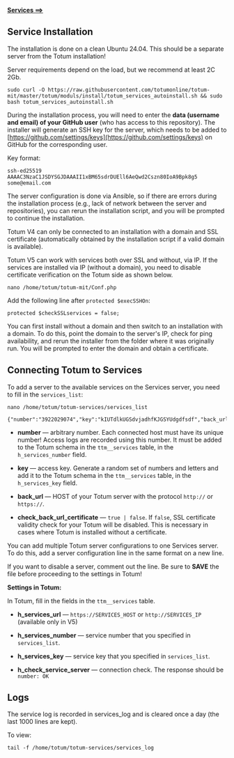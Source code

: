 **[Services ⟹](https://totum.online/services)**

## Service Installation

The installation is done on a clean Ubuntu 24.04. This should be a separate server from the Totum installation!

Server requirements depend on the load, but we recommend at least 2C 2Gb.

```
sudo curl -O https://raw.githubusercontent.com/totumonline/totum-mit/master/totum/moduls/install/totum_services_autoinstall.sh && sudo bash totum_services_autoinstall.sh
```

During the installation process, you will need to enter the **data (username and email) of your GitHub user** (who has access to this repository). The installer will generate an SSH key for the server, which needs to be added to [https://github.com/settings/keys](https://github.com/settings/keys) on GitHub for the corresponding user.

Key format:

```
ssh-ed25519 AAAAC3NzaC1JSDYSGJDAAAII1xBM65sdrDUEll6AeQwd2Cszn80IoA9Bpk8g5 some@email.com
```

The server configuration is done via Ansible, so if there are errors during the installation process (e.g., lack of network between the server and repositories), you can rerun the installation script, and you will be prompted to continue the installation.

Totum V4 can only be connected to an installation with a domain and SSL certificate (automatically obtained by the installation script if a valid domain is available).

Totum V5 can work with services both over SSL and without, via IP. If the services are installed via IP (without a domain), you need to disable certificate verification on the Totum side as shown below.

```
nano /home/totum/totum-mit/Conf.php
```

Add the following line after `protected $execSSHOn`:

```
protected $checkSSLservices = false;
```

You can first install without a domain and then switch to an installation with a domain. To do this, point the domain to the server's IP, check for ping availability, and rerun the installer from the folder where it was originally run. You will be prompted to enter the domain and obtain a certificate.

## Connecting Totum to Services

To add a server to the available services on the Services server, you need to fill in the `services_list`:

```
nano /home/totum/totum-services/services_list
```

```
{"number":"3922029074","key":"kIUTdlkUGSdvjadhfKJGSYUdgdfsdf","back_url":"https://live.ttmapp.ru","check_back_url_certificate":true}
```

- **number** — arbitrary number. Each connected host must have its unique number! Access logs are recorded using this number. It must be added to the Totum schema in the `ttm__services` table, in the `h_services_number` field.

- **key** — access key. Generate a random set of numbers and letters and add it to the Totum schema in the `ttm__services` table, in the `h_services_key` field.

- **back_url** — HOST of your Totum server with the protocol `http://` or `https://`.

- **check_back_url_certificate** — `true | false`. If `false`, SSL certificate validity check for your Totum will be disabled. This is necessary in cases where Totum is installed without a certificate.

You can add multiple Totum server configurations to one Services server. To do this, add a server configuration line in the same format on a new line.

If you want to disable a server, comment out the line. Be sure to **SAVE** the file before proceeding to the settings in Totum!

**Settings in Totum:**

In Totum, fill in the fields in the `ttm__services` table.

- **h_services_url** — `https://SERVICES_HOST` or `http://SERVICES_IP` (available only in V5)

- **h_services_number** — service number that you specified in `services_list`.

- **h_services_key** — service key that you specified in `services_list`.

- **h_check_service_server** — connection check. The response should be `number: OK`

## Logs

The service log is recorded in services_log and is cleared once a day (the last 1000 lines are kept).

To view:

```
tail -f /home/totum/totum-services/services_log
```
